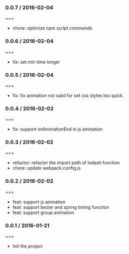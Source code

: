 ### 0.0.7 / 2016-02-04
===
- chore: optimize npm script commands

### 0.0.6 / 2016-02-04
===
- fix: set min time longer

### 0.0.5 / 2016-02-04
===
- fix: fix animation not valid for set css styles too quick.

### 0.0.4 / 2016-02-02
===
- fix: support onAnimationEnd in js animation

### 0.0.3 / 2016-02-02
===
- refactor: refactor the import path of lodash function
- chore: update webpack.config.js

### 0.0.2 / 2016-02-02
===
- feat: support js animation
- feat: support bezier and spring timing function
- feat: support group animation

### 0.0.1 / 2016-01-21
===
- Init the project
